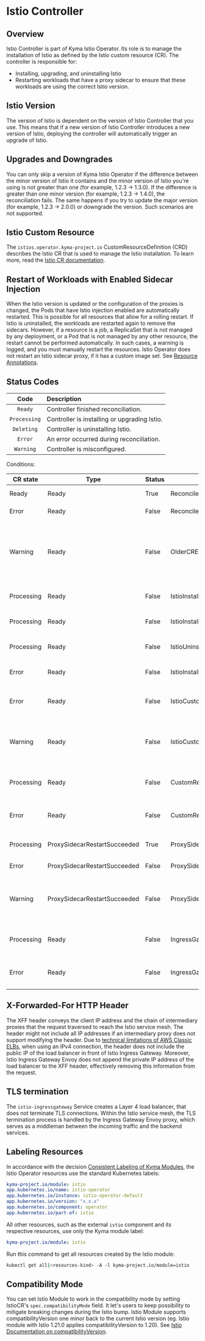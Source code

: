 # Istio Controller

## Overview

Istio Controller is part of Kyma Istio Operator. Its role is to manage the installation of Istio as defined by the Istio custom resource (CR). The controller is responsible for:
- Installing, upgrading, and uninstalling Istio
- Restarting workloads that have a proxy sidecar to ensure that these workloads are using the correct Istio version.

## Istio Version

The version of Istio is dependent on the version of Istio Controller that you use. This means that if a new version of Istio Controller introduces a new version of Istio, deploying the controller will automatically trigger an upgrade of Istio.

## Upgrades and Downgrades

You can only skip a version of Kyma Istio Operator if the difference between the minor version of Istio it contains and the minor version of Istio you're using is not greater than one (for example, 1.2.3 -> 1.3.0).
If the difference is greater than one minor version (for example, 1.2.3 -> 1.4.0), the reconciliation fails.
The same happens if you try to update the major version (for example, 1.2.3 -> 2.0.0) or downgrade the version. Such scenarios are not supported.

## Istio Custom Resource

The `istios.operator.kyma-project.io` CustomResourceDefinition (CRD) describes the Istio CR that is used to manage the Istio installation. To learn more, read the [Istio CR documentation](04-00-istio-custom-resource.md).

## Restart of Workloads with Enabled Sidecar Injection

When the Istio version is updated or the configuration of the proxies is changed, the Pods that have Istio injection enabled are automatically restarted. This is possible for all resources that allow for a rolling restart. If Istio is uninstalled, the workloads are restarted again to remove the sidecars.
However, if a resource is a job, a ReplicaSet that is not managed by any deployment, or a Pod that is not managed by any other resource, the restart cannot be performed automatically. In such cases, a warning is logged, and you must manually restart the resources.
Istio Operator does not restart an Istio sidecar proxy, if it has a custom image set. See [Resource Annotations](https://istio.io/latest/docs/reference/config/annotations/#SidecarProxyImage).

## Status Codes

|     Code     | Description                                  |
|:------------:|:---------------------------------------------|
|   `Ready`    | Controller finished reconciliation.          |
| `Processing` | Controller is installing or upgrading Istio. |
|  `Deleting`  | Controller is uninstalling Istio.            |
|   `Error`    | An error occurred during reconciliation.     |
|  `Warning`   | Controller is misconfigured.                 |

Conditions:

| CR state   | Type                         | Status | Reason                            | Message                                                                                  |
|------------|------------------------------|--------|-----------------------------------|------------------------------------------------------------------------------------------|
| Ready      | Ready                        | True   | ReconcileSucceeded                | Reconciliation succeeded                                                                 |
| Error      | Ready                        | False  | ReconcileFailed                   | Reconciliation failed                                                                    |
| Warning    | Ready                        | False  | OlderCRExists                     | This Istio custom resource is not the oldest one and does not represent the module state |
| Processing | Ready                        | False  | IstioInstallNotNeeded             | Istio installation is not needed                                                         |
| Processing | Ready                        | False  | IstioInstallSucceeded             | Istio installation succeeded                                                             |
| Processing | Ready                        | False  | IstioUninstallSucceeded           | Istio uninstallation succeded                                                            |
| Error      | Ready                        | False  | IstioInstallUninstallFailed       | Istio install or uninstall failed                                                        |
| Error      | Ready                        | False  | IstioCustomResourceMisconfigured  | Istio custom resource has invalid configuration                                          |
| Warning    | Ready                        | False  | IstioCustomResourcesDangling      | Istio deletion blocked because of existing Istio custom resources                        |
| Processing | Ready                        | False  | CustomResourcesReconcileSucceeded | Custom resources reconciliation succeeded                                                |
| Error      | Ready                        | False  | CustomResourcesReconcileFailed    | Custom resources reconciliation failed                                                   |
| Processing | ProxySidecarRestartSucceeded | True   | ProxySidecarRestartSucceeded      | Proxy sidecar restart succeeded                                                          |
| Error      | ProxySidecarRestartSucceeded | False  | ProxySidecarRestartFailed         | Proxy sidecar restart failed                                                             |
| Warning    | ProxySidecarRestartSucceeded | False  | ProxySidecarManualRestartRequired | Proxy sidecar manual restart is required for some workloads                              |
| Processing | Ready                        | False  | IngressGatewayReconcileSucceeded  | Istio Ingress Gateway reconciliation succeeded                                           |
| Error      | Ready                        | False  | IngressGatewayReconcileFailed     | Istio Ingress Gateway reconciliation failed                                              |

## X-Forwarded-For HTTP Header

The XFF header conveys the client IP address and the chain of intermediary proxies that the request traversed to reach the Istio service mesh.
The header might not include all IP addresses if an intermediary proxy does not support modifying the header.
Due to [technical limitations of AWS Classic ELBs](https://docs.aws.amazon.com/elasticloadbalancing/latest/classic/enable-proxy-protocol.html#proxy-protocol), when using an IPv4 connection, the header does not include the public IP of the load balancer in front of Istio Ingress Gateway.
Moreover, Istio Ingress Gateway Envoy does not append the private IP address of the load balancer to the XFF header, effectively removing this information from the request.

## TLS termination
The `istio-ingressgateway` Service creates a Layer 4 load balancer, that does not terminate TLS connections. Within the Istio service mesh,
the TLS termination process is handled by the Ingress Gateway Envoy proxy, which serves as a middleman between the incoming traffic and the backend services.

## Labeling Resources

In accordance with the decision [Consistent Labeling of Kyma Modules](https://github.com/kyma-project/community/issues/864), the Istio Operator resources use the standard Kubernetes labels:


```yaml
kyma-project.io/module: istio
app.kubernetes.io/name: istio-operator
app.kubernetes.io/instance: istio-operator-default
app.kubernetes.io/version: "x.x.x"
app.kubernetes.io/component: operator
app.kubernetes.io/part-of: istio
```

All other resources, such as the external `istio` component and its respective resources, use only the Kyma module label:

```yaml
kyma-project.io/module: istio
```

Run this command to get all resources created by the Istio module:

```bash
kubectl get all|<resources-kind> -A -l kyma-project.io/module=istio
```

## Compatibility Mode

You can set Istio Module to work in the compatibility mode by setting IstioCR's `spec.compatibilityMode` field. It let's users to keep possibility to mitigate breaking changes during the Istio bump. Istio Module supports compatibilityVersion one minor back to the current Istio version (eg. Istio module with Istio 1.21.0 applies compatibilityVersion to 1.20). See [Istio Documentation on compatibilityVersion](https://istio.io/latest/docs/setup/additional-setup/compatibility-versions/).
